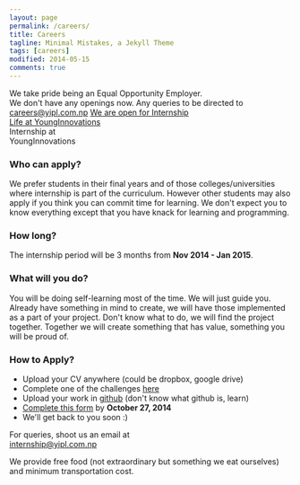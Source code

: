 ```yaml
---
layout: page
permalink: /careers/
title: Careers
tagline: Minimal Mistakes, a Jekyll Theme
tags: [careers]
modified: 2014-05-15
comments: true
---
```


<div class="career-wrapper ">
    <div class="tagline layout">
    We take pride being an Equal Opportunity Employer.      
    </div>
    <div class="career-info">
        <div class="layout">
        We don't have any openings now. Any queries to be directed to <a href="mailto:careers@yipl.com.np">careers@yipl.com.np</a>
        <a href="#internship" class="button work-btn intern-btn" id="internshiplink"><span class="see-work"> We are open for Internship </span><span class="progress"></span></a>
        </div>
    </div>
</div>
<div class="collage-section">
    <img src="{{ site.url }}/images/career/collage-career.jpg" alt="">
    <div class="collage-inner-section">
        <a href="http://lifeatyounginnovations.tumblr.com" class="button contact-btn life-btn" target="_blank"><span class="see-work"> Life at YoungInnovations</span><span class="progress"></span></a>
    </div>
</div>

<div class="internship-section" id="internship">
    <div class="intern-title">
        Internship at <br/>YoungInnovations
    </div>
</div> 

<div class="intern-info-wrap">
   <div class="inner-intern-info-wrap layout">
        <div class="intern-block apply-block">
            <h3>Who can apply?</h3>
                <p>
                We prefer students in their final years and of those colleges/universities where internship is part of the curriculum. However other students may also apply if you think you can commit time for learning. We don't expect you to know everything except that you have knack for learning and programming.
                </p>
        </div>
        <div class="intern-block duration-block">
                <h3>How long?</h3>
                <p>
                The internship period will be 3 months from <strong>Nov 2014 - Jan 2015</strong>.  
                </p>
        </div>
            <div class="intern-block learn-block">
                <h3>What will you do?</h3>
                <p>
                You will be doing self-learning most of the time. We will just guide you. Already have something in mind to create, we will have those implemented as a part of your project. Don't know what to do, we will find the project together. Together we will create something that has value, something you will be proud of.
                </p>
            </div>
            <div class="intern-block process-block">
            <h3>How to Apply?</h3>
            <ul>
            <li>Upload your CV anywhere (could be dropbox, google drive)</li>
            <li>Complete one of the challenges <a href="https://github.com/younginnovations/problem-statements" target="_blank">here</a></li> 
            <li>Upload your work in <a href="http://github.com" target="_blank">github</a> (don't know what github is, learn)</li>
            <li><a href="https://docs.google.com/a/yipl.com.np/forms/d/1BnD4ZOu5c4rFtVT_OP5rITL0z3bMq6uVLEI0I6qSR3U/viewform" target="_blank">Complete this form</a> by <strong>October 27, 2014</strong></li>
            <li>We'll get back to you soon :)</li>
            </ul>
            </div>
            <div class="more-info">
            <div class="detail-mail">For queries, shoot us an email at <br/><a href="#">internship@yipl.com.np</a></div>  
                <p>We provide free food (not extraordinary but something we eat ourselves) and minimum transportation cost.</p>
            </div>
    </div>
        
</div>


